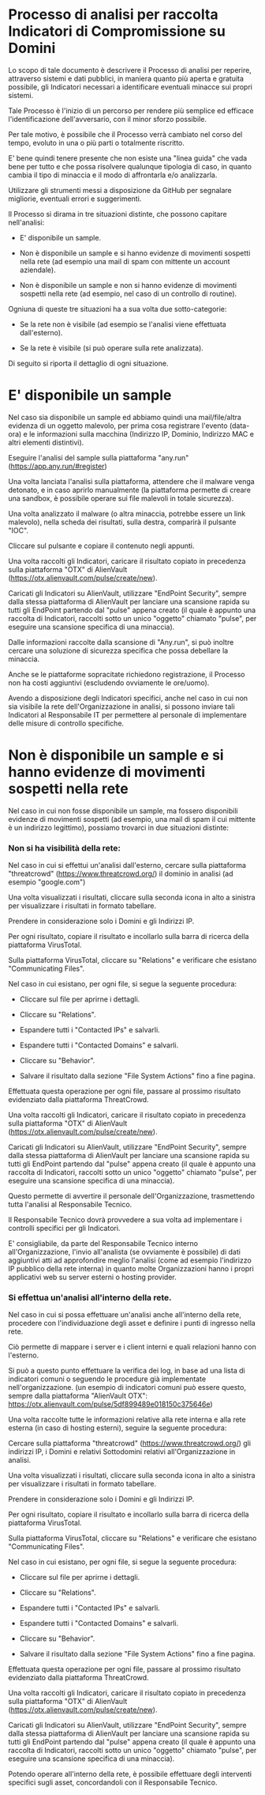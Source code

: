 # Processo di analisi per raccolta Indicatori di Compromissione su Domini

Lo scopo di tale documento è descrivere il Processo di analisi per reperire, attraverso sistemi e dati pubblici, in maniera quanto più aperta e gratuita possibile, gli Indicatori necessari a identificare eventuali minacce sui propri sistemi.

Tale Processo è l'inizio di un percorso per rendere più semplice ed efficace l'identificazione dell'avversario, con il minor sforzo possibile.

Per tale motivo, è possibile che il Processo verrà cambiato nel corso del tempo, evoluto in una o più parti o totalmente riscritto.

E' bene quindi tenere presente che non esiste una "linea guida" che vada bene per tutto e che possa risolvere qualunque tipologia di caso, in quanto cambia il tipo di minaccia e il modo di affrontarla e/o analizzarla.

Utilizzare gli strumenti messi a disposizione da GitHub per segnalare migliorie, eventuali errori e suggerimenti.

Il Processo si dirama in tre situazioni distinte, che possono capitare nell'analisi:

- E' disponibile un sample.

- Non è disponibile un sample e si hanno evidenze di movimenti sospetti nella rete (ad esempio una mail di spam con mittente un account aziendale).

- Non è disponibile un sample e non si hanno evidenze di movimenti sospetti nella rete (ad esempio, nel caso di un controllo di routine).

Ogniuna di queste tre situazioni ha a sua volta due sotto-categorie:

- Se la rete non è visibile (ad esempio se l'analisi viene effettuata dall'esterno).

- Se la rete è visibile (si può operare sulla rete analizzata).

Di seguito si riporta il dettaglio di ogni situazione.

# E' disponibile un sample

Nel caso sia disponibile un sample ed abbiamo quindi una mail/file/altra evidenza di un oggetto malevolo, per prima cosa registrare l'evento (data-ora) e le informazioni sulla macchina (Indirizzo IP, Dominio, Indirizzo MAC e altri elementi distintivi).

Eseguire l'analisi del sample sulla piattaforma "any.run" (https://app.any.run/#register)

Una volta lanciata l'analisi sulla piattaforma, attendere che il malware venga detonato, e in caso aprirlo manualmente (la piattaforma permette di creare una sandbox, è possibile operare sui file malevoli in totale sicurezza).

Una volta analizzato il malware (o altra minaccia, potrebbe essere un link malevolo), nella scheda dei risultati, sulla destra, comparirà il pulsante "IOC".

Cliccare sul pulsante e copiare il contenuto negli appunti.

Una volta raccolti gli Indicatori, caricare il risultato copiato in precedenza sulla piattaforma "OTX" di AlienVault (https://otx.alienvault.com/pulse/create/new).

Caricati gli Indicatori su AlienVault, utilizzare "EndPoint Security", sempre dalla stessa piattaforma di AlienVault per lanciare una scansione rapida su tutti gli EndPoint partendo dal "pulse" appena creato (il quale è appunto una raccolta di Indicatori, raccolti sotto un unico "oggetto" chiamato "pulse", per eseguire una scansione specifica di una minaccia).

Dalle informazioni raccolte dalla scansione di "Any.run", si può inoltre cercare una soluzione di sicurezza specifica che possa debellare la minaccia.

Anche se le piattaforme sopracitate richiedono registrazione, il Processo non ha costi aggiuntivi (escludendo ovviamente le ore/uomo).

Avendo a disposizione degli Indicatori specifici, anche nel caso in cui non sia visibile la rete dell'Organizzazione in analisi, si possono inviare tali Indicatori al Responsabile IT per permettere al personale di implementare delle misure di controllo specifiche.

# Non è disponibile un sample e si hanno evidenze di movimenti sospetti nella rete

Nel caso in cui non fosse disponibile un sample, ma fossero disponibili evidenze di movimenti sospetti (ad esempio, una mail di spam il cui mittente è un indirizzo legittimo), possiamo trovarci in due situazioni distinte:

### Non si ha visibilità della rete:

Nel caso in cui si effettui un'analisi dall'esterno, cercare sulla piattaforma "threatcrowd" (https://www.threatcrowd.org/) il dominio in analisi (ad esempio "google.com")

Una volta visualizzati i risultati, cliccare sulla seconda icona in alto a sinistra per visualizzare i risultati in formato tabellare.

Prendere in considerazione solo i Domini e gli Indirizzi IP.

Per ogni risultato, copiare il risultato e incollarlo sulla barra di ricerca della piattaforma VirusTotal.

Sulla piattaforma VirusTotal, cliccare su "Relations" e verificare che esistano "Communicating Files".

Nel caso in cui esistano, per ogni file, si segue la seguente procedura:

- Cliccare sul file per aprirne i dettagli.

- Cliccare su "Relations".

- Espandere tutti i "Contacted IPs" e salvarli.

- Espandere tutti i "Contacted Domains" e salvarli.

- Cliccare su "Behavior".

- Salvare il risultato dalla sezione "File System Actions" fino a fine pagina.

Effettuata questa operazione per ogni file, passare al prossimo risultato evidenziato dalla piattaforma ThreatCrowd.

Una volta raccolti gli Indicatori, caricare il risultato copiato in precedenza sulla piattaforma "OTX" di AlienVault (https://otx.alienvault.com/pulse/create/new).

Caricati gli Indicatori su AlienVault, utilizzare "EndPoint Security", sempre dalla stessa piattaforma di AlienVault per lanciare una scansione rapida su tutti gli EndPoint partendo dal "pulse" appena creato (il quale è appunto una raccolta di Indicatori, raccolti sotto un unico "oggetto" chiamato "pulse", per eseguire una scansione specifica di una minaccia).

Questo permette di avvertire il personale dell'Organizzazione, trasmettendo tutta l'analisi al Responsabile Tecnico.

Il Responsabile Tecnico dovrà provvedere a sua volta ad implementare i controlli specifici per gli Indicatori.

E' consigliabile, da parte del Responsabile Tecnico interno all'Organizzazione, l'invio all'analista (se ovviamente è possibile) di dati aggiuntivi atti ad approfondire meglio l'analisi (come ad esempio l'indirizzo IP pubblico della rete interna) in quanto molte Organizzazioni hanno i propri applicativi web su server esterni o hosting provider.

### Si effettua un'analisi all'interno della rete.

Nel caso in cui si possa effettuare un'analisi anche all'interno della rete, procedere con l'individuazione degli asset e definire i punti di ingresso nella rete.

Ciò permette di mappare i server e i client interni e quali relazioni hanno con l'esterno.

Si può a questo punto effettuare la verifica dei log, in base ad una lista di indicatori comuni o seguendo le procedure già implementate nell'organizzazione. (un esempio di indicatori comuni può essere questo, sempre dalla piattaforma "AlienVault OTX": https://otx.alienvault.com/pulse/5df899489e018150c375646e)

Una volta raccolte tutte le informazioni relative alla rete interna e alla rete esterna (in caso di hosting esterni), seguire la seguente procedura:

Cercare sulla piattaforma "threatcrowd" (https://www.threatcrowd.org/) gli indirizzi IP, i Domini e relativi Sottodomini relativi all'Organizzazione in analisi.

Una volta visualizzati i risultati, cliccare sulla seconda icona in alto a sinistra per visualizzare i risultati in formato tabellare.

Prendere in considerazione solo i Domini e gli Indirizzi IP.

Per ogni risultato, copiare il risultato e incollarlo sulla barra di ricerca della piattaforma VirusTotal.

Sulla piattaforma VirusTotal, cliccare su "Relations" e verificare che esistano "Communicating Files".

Nel caso in cui esistano, per ogni file, si segue la seguente procedura:

- Cliccare sul file per aprirne i dettagli.

- Cliccare su "Relations".

- Espandere tutti i "Contacted IPs" e salvarli.

- Espandere tutti i "Contacted Domains" e salvarli.

- Cliccare su "Behavior".

- Salvare il risultato dalla sezione "File System Actions" fino a fine pagina.

Effettuata questa operazione per ogni file, passare al prossimo risultato evidenziato dalla piattaforma ThreatCrowd.

Una volta raccolti gli Indicatori, caricare il risultato copiato in precedenza sulla piattaforma "OTX" di AlienVault (https://otx.alienvault.com/pulse/create/new).

Caricati gli Indicatori su AlienVault, utilizzare "EndPoint Security", sempre dalla stessa piattaforma di AlienVault per lanciare una scansione rapida su tutti gli EndPoint partendo dal "pulse" appena creato (il quale è appunto una raccolta di Indicatori, raccolti sotto un unico "oggetto" chiamato "pulse", per eseguire una scansione specifica di una minaccia).

Potendo operare all'interno della rete, è possibile effettuare degli interventi specifici sugli asset, concordandoli con il Responsabile Tecnico.

